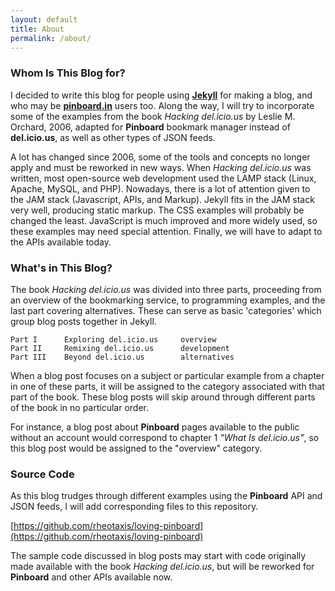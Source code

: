 ```yaml
---
layout: default
title: About
permalink: /about/
---
```

### Whom Is This Blog for? ###

I decided to write this blog for people using **[Jekyll](https://jekyllrb.com/)**
for making a blog, and who may be
**[pinboard.in](https://pinboard.in)** users too.
Along the way, I will try to incorporate some
of the examples from the book *Hacking del.icio.us* by Leslie M. Orchard, 2006,
adapted for **Pinboard** bookmark manager instead of **del.icio.us**,
as well as other types of JSON feeds.

A lot has changed since 2006, some of the tools and
concepts no longer apply and must be reworked in new ways.
When *Hacking del.icio.us*
was written, most open-source web development used the LAMP stack
(Linux, Apache, MySQL, and PHP).
Nowadays, there is a lot of attention
given to the JAM stack (Javascript, APIs, and Markup).
Jekyll fits in the JAM stack very well, producing static markup.
The CSS examples will probably be changed the least.
JavaScript is much improved and more widely used, so these examples may need
special attention.
Finally, we will have to adapt to the APIs available today.

### What's in This Blog? ###

The book *Hacking del.icio.us* was divided into three parts, proceeding
from an overview of the bookmarking service, to programming examples,
and the last part covering alternatives. These can serve as basic 'categories'
which group blog posts together in Jekyll.

	Part I 		Exploring del.icio.us     overview		  
	Part II 	Remixing del.icio.us      development		
	Part III 	Beyond del.icio.us        alternatives 	

When a blog post focuses on a subject or particular example from a chapter
in one of these parts, it will be assigned to the category associated with
that part of the book.
These blog posts will skip around through different parts of the book in no
particular order.

For instance, a blog post about **Pinboard** pages available to the public
without an account would correspond to chapter 1 *"What Is del.icio.us"*, so
this blog post would be assigned to the "overview" category.

### Source Code ###

As this blog trudges through different examples using the **Pinboard** API and JSON feeds, I will add corresponding files to this repository.

  [https://github.com/rheotaxis/loving-pinboard](https://github.com/rheotaxis/loving-pinboard)

The sample code discussed in blog posts
may start with code originally made available with the book *Hacking del.icio.us*,
but will be reworked for **Pinboard** and other APIs available now.
